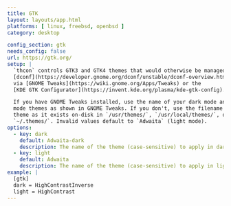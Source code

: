 ```yaml
---
title: GTK
layout: layouts/app.html
platforms: [ linux, freebsd, openbsd ]
category: desktop

config_section: gtk
needs_config: false
url: https://gtk.org/
setup: |
  `thcon` controls GTK3 and GTK4 themes that would otherwise be managed by
  [dconf](https://developer.gnome.org/dconf/unstable/dconf-overview.html)
  via [GNOME Tweaks](https://wiki.gnome.org/Apps/Tweaks) or the
  [KDE GTK Configurator](https://invent.kde.org/plasma/kde-gtk-config).

  If you have GNOME Tweaks installed, use the name of your dark mode and light
  mode themes as shown in GNOME Tweaks. If you don't, use the filename for that
  theme as it exists on-disk in `/usr/themes/`, `/usr/local/themes/`, or
  `~/.themes/`. Invalid values default to `Adwaita` (light mode).
options:
  - key: dark
    default: Adwaita-dark
    description: The name of the theme (case-sensitive) to apply in dark mode
  - key: light
    default: Adwaita
    description: The name of the theme (case-sensitive) to apply in light mode
example: |
  [gtk]
  dark = HighContrastInverse
  light = HighContrast
---
```

